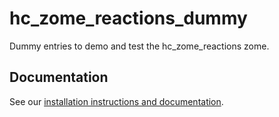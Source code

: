 # hc_zome_reactions_dummy

Dummy entries to demo and test the hc_zome_reactions zome.

## Documentation

See our [installation instructions and documentation](https://holochain-open-dev.github.io/reactions).
